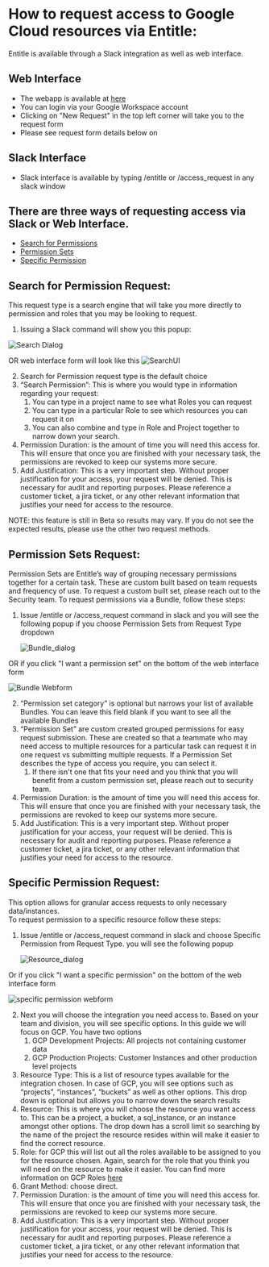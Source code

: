 # How to request access to Google Cloud resources via Entitle:

Entitle is available through a Slack integration as well as web interface.

## Web Interface

- The webapp is available at [here](https://app.entitle.io/request)
- You can login via your Google Workspace account
- Clicking on "New Request" in the top left corner will take you to the request form
- Please see request form details below on

## Slack Interface

- Slack interface is available by typing /entitle or /access_request in any slack window

## There are three ways of requesting access via Slack or Web Interface.

- [Search for Permissions](entitle_request.md#search-for-permission-request)
- [Permission Sets](entitle_request.md#permission-sets-request)
- [Specific Permission](entitle_request.md#specific-permission-request)

## Search for Permission Request:

This request type is a search engine that will take you more directly to permission and roles that you may be looking to request.

1. Issuing a Slack command will show you this popup:

![Search Dialog](../img/Entitle_search.png)

OR web interface form will look like this
![SearchUI](../img/webui1.png)

2. Search for Permission request type is the default choice
3. “Search Permission”: This is where you would type in information regarding your request:
   1. You can type in a project name to see what Roles you can request
   2. You can type in a particular Role to see which resources you can request it on
   3. You can also combine and type in Role and Project together to narrow down your search.
4. Permission Duration: is the amount of time you will need this access for. This will ensure that once you are finished with your necessary task, the permissions are revoked to keep our systems more secure.
5. Add Justification: This is a very important step. Without proper justification for your access, your request will be denied. This is necessary for audit and reporting purposes. Please reference a customer ticket, a jira ticket, or any other relevant information that justifies your need for access to the resource.

NOTE: this feature is still in Beta so results may vary. If you do not see the expected results, please use the other two request methods.

## Permission Sets Request:

Permission Sets are Entitle’s way of grouping necessary permissions together for a certain task. These are custom built based on team requests and frequency of use.
To request a custom built set, please reach out to the Security team.
To request permissions via a Bundle, follow these steps:

1. Issue /entitle or /access_request command in slack and you will see the following popup if you choose Permission Sets from Request Type dropdown

   ![Bundle_dialog](../img/Entitle_bundles.png)

OR if you click "I want a permission set" on the bottom of the web interface form

![Bundle Webform](../img/webui2.png)

2. “Permission set category” is optional but narrows your list of available Bundles. You can leave this field blank if you want to see all the available Bundles
3. “Permission Set” are custom created grouped permissions for easy request submission. These are created so that a teammate who may need access to multiple resources for a particular task can request it in one request vs submitting multiple requests. If a Permission Set describes the type of access you require, you can select it.
   1. If there isn't one that fits your need and you think that you will benefit from a custom permission set, please reach out to security team.
4. Permission Duration: is the amount of time you will need this access for. This will ensure that once you are finished with your necessary task, the permissions are revoked to keep our systems more secure.
5. Add Justification: This is a very important step. Without proper justification for your access, your request will be denied. This is necessary for audit and reporting purposes. Please reference a customer ticket, a jira ticket, or any other relevant information that justifies your need for access to the resource.

## Specific Permission Request:

This option allows for granular access requests to only necessary data/instances. \
To request permission to a specific resource follow these steps:

1. Issue /entitle or /access_request command in slack and choose Specific Permission from Request Type. you will see the following popup

   ![Resource_dialog](../img/Entitle_Resource.png)

Or if you click "I want a specific permission" on the bottom of the web interface form

![specific permission webform](../img/webui3.png)

2. Next you will choose the integration you need access to. Based on your team and division, you will see specific options. In this guide we will focus on GCP. You have two options
   1. GCP Development Projects: All projects not containing customer data
   2. GCP Production Projects: Customer Instances and other production level projects
3. Resource Type: This is a list of resource types available for the integration chosen. In case of GCP, you will see options such as “projects”, “instances”, “buckets” as well as other options. This drop down is optional but allows you to narrow down the search results
4. Resource: This is where you will choose the resource you want access to. This can be a project, a bucket, a sql_instance, or an instance amongst other options. The drop down has a scroll limit so searching by the name of the project the resource resides within will make it easier to find the correct resource.
5. Role: for GCP this will list out all the roles available to be assigned to you for the resource chosen. Again, search for the role that you think you will need on the resource to make it easier. You can find more information on GCP Roles [here](https://cloud.google.com/iam/docs/understanding-roles)
6. Grant Method: choose direct.
7. Permission Duration: is the amount of time you will need this access for. This will ensure that once you are finished with your necessary task, the permissions are revoked to keep our systems more secure.
8. Add Justification: This is a very important step. Without proper justification for your access, your request will be denied. This is necessary for audit and reporting purposes. Please reference a customer ticket, a jira ticket, or any other relevant information that justifies your need for access to the resource.
